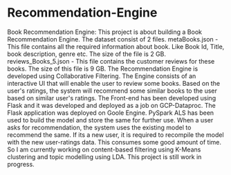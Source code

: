 # Recommendation-Engine
Book Recommendation Engine:
This project is about building a Book Recommendation Engine. The dataset consist of 2 files. 
metaBooks.json - This file contains all the required information about book. Like Book Id, Title, book description, genre etc. The size of the file is 2 GB.
   reviews_Books_5.json - This file contains the customer reviews for these books. The size of this file is 9 GB.
The Recommendation Engine is developed using Collaborative Filtering. The Engine consists of an interactive UI that will enable the user to review some books. Based on the user's ratings, the system will recommend some similar books to the user based on similar user's ratings.
The Front-end has been developed using Flask and it was developed and deployed as a job on GCP-Dataproc. The Flask application was deployed on Goole Engine.
PySpark ALS has been used to build the model and store the same for further use. When a user asks for recommendation, the system uses the existing model to recommend the same.
If its a new user, it is required to recompile the model with the new user-ratings data. This consumes some good amount of time. So I am currently 
working on content-based filtering using K-Means clustering and topic modelling using LDA.
This project is still work in progress.
